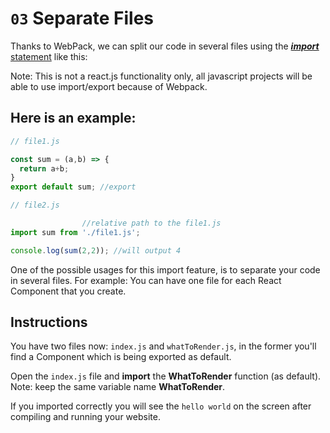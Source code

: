 # `03` Separate Files

Thanks to WebPack, we can split our code in several files using the [***import*** statement](https://breatheco.de/en/lesson/importing-and-exporting-javascript-modules/) like this:

Note: This is not a react.js functionality only, all javascript projects will be able to use import/export because of Webpack.

## Here is an example:

```js
// file1.js

const sum = (a,b) => {
  return a+b;
}
export default sum; //export
```


```js
// file2.js

                //relative path to the file1.js
import sum from './file1.js';

console.log(sum(2,2)); //will output 4
```

One of the possible usages for this import feature, is to separate your code in several files. For example: You can have one file for each React Component that you create.

## Instructions

You have two files now: `index.js` and `whatToRender.js`, in the former you'll find a Component which is being exported as default.

Open the `index.js` file and **import** the **WhatToRender** function (as default). Note: keep the same variable name __WhatToRender__.

If you imported correctly you will see the `hello world` on the screen after compiling and running your website.
